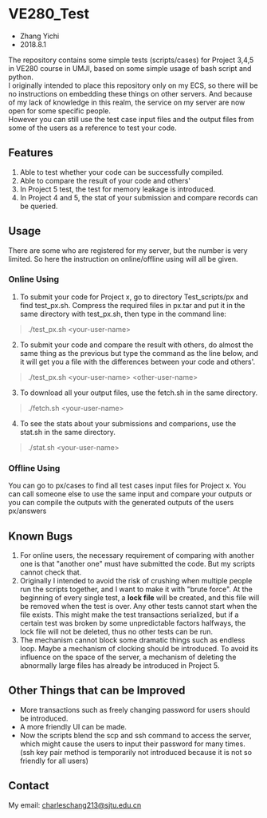# VE280_Test
+ Zhang Yichi
+ 2018.8.1

The repository contains some simple tests (scripts/cases) for Project 3,4,5 in VE280 course in UMJI, based on some simple usage of bash script and python.  
I originally intended to place this repository only on my ECS, so there will be no instructions on embedding these things on other servers. And because of my lack of knowledge in this realm, the service on my server are now open for some specific people.  
However you can still use the test case input files and the output files from some of the users as a reference to test your code. 

## Features  
1. Able to test whether your code can be successfully compiled.  
2. Able to compare the result of your code and others'
3. In Project 5 test, the test for memory leakage is introduced.
4. In Project 4 and 5, the stat of your submission and compare records can be queried.  

## Usage  
There are some who are registered for my server, but the number is very limited. So here the instruction on online/offline using will all be given.

### Online Using
1. To submit your code for Project x, go to directory Test_scripts/px and find test_px.sh. Compress the required files in px.tar and put it in the same directory with test_px.sh, then type in the command line:  
> ./test_px.sh \<your-user-name\>
2. To submit your code and compare the result with others, do almost the same thing as the previous but type the command as the line below, and it will get you a file with the differences between your code and others'.  
> ./test_px.sh \<your-user-name\> \<other-user-name\>  
3. To download all your output files, use the fetch.sh in the same directory.  
> ./fetch.sh \<your-user-name\>
4. To see the stats about your submissions and comparions, use the stat.sh in the same directory.  
> ./stat.sh \<your-user-name\>

### Offline Using
You can go to px/cases to find all test cases input files for Project x. You can call someone else to use the same input and compare your outputs or you can compile the outputs with the generated outputs of the users px/answers  

## Known Bugs  
1. For online users, the necessary requirement of comparing with another one is that "another one" must have submitted the code. But my scripts cannot check that.  
2. Originally I intended to avoid the risk of crushing when  multiple people run the scripts together, and I want to make it with "brute force". At the beginning of every single test, a **lock file** will be created, and this file will be removed when the test is over. Any other tests cannot start when the file exists. This might make the test transactions serialized, but if a certain test was broken by some unpredictable factors halfways, the lock file will not be deleted, thus no other tests can be run.  
3. The mechanism cannot block some dramatic things such as endless loop. Maybe a mechanism of clocking should be introduced. To avoid its influence on the space of the server, a mechanism of deleting the abnormally large files has already be introduced in Project 5.

## Other Things that can be Improved  
+ More transactions such as freely changing password for users should be introduced.
+ A more friendly UI can be made.  
+ Now the scripts blend the scp and ssh command to access the server, which might cause the users to input their password for many times. (ssh key pair method is temporarily not introduced because it is not so friendly for all users)

## Contact  
My email: <a href=mailto:charleschang213@sjtu.edu.cn> charleschang213@sjtu.edu.cn</a>